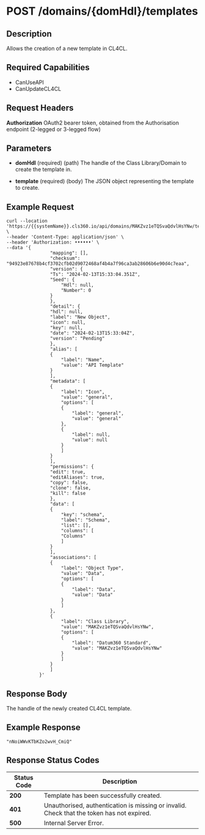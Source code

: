 # POST /domains/{domHdl}/templates

## Description
Allows the creation of a new template in CL4CL.

## Required Capabilities
* CanUseAPI
* CanUpdateCL4CL
## Request Headers

**Authorization** OAuth2 bearer token, obtained from the Authorisation endpoint (2-legged or 3-legged flow)

## Parameters

* **domHdl** (required) (path) The handle of the Class Library/Domain to create the template in.

* **template** (required) (body) The JSON object representing the template to create.

## Example Request
```
curl --location 'https://{{systemName}}.cls360.io/api/domains/MAKZvz1eTQSvaQdvlHsYNw/templates' \
--header 'Content-Type: application/json' \
--header 'Authorization: ••••••' \
--data '{
                "mapping": [],
                "checksum": "94923e87678b4cf3702cfb02d9072468af4b4a7f96ca3ab28606b6e90d4c7eaa",
                "version": {
                "Ts": "2024-02-13T15:33:04.351Z",
                "Seed": {
                    "Hdl": null,
                    "Number": 0
                }
                },
                "detail": {
                "hdl": null,
                "label": "New Object",
                "icon": null,
                "key": null,
                "date": "2024-02-13T15:33:04Z",
                "version": "Pending"
                },
                "alias": [
                {
                    "label": "Name",
                    "value": "API Template"
                }
                ],
                "metadata": [
                {
                    "label": "Icon",
                    "value": "general",
                    "options": [
                    {
                        "label": "general",
                        "value": "general"
                    },
                    {
                        "label": null,
                        "value": null
                    }
                    ]
                }
                ],
                "permissions": {
                "edit": true,
                "editAliases": true,
                "copy": false,
                "clone": false,
                "kill": false
                },
                "data": [
                {
                    "key": "schema",
                    "label": "Schema",
                    "list": [],
                    "columns": [
                    "Columns"
                    ]
                }
                ],
                "associations": [
                {
                    "label": "Object Type",
                    "value": "Data",
                    "options": [
                    {
                        "label": "Data",
                        "value": "Data"
                    }
                    ]
                },
                {
                    "label": "Class Library",
                    "value": "MAKZvz1eTQSvaQdvlHsYNw",
                    "options": [
                    {
                        "label": "Datum360 Standard",
                        "value": "MAKZvz1eTQSvaQdvlHsYNw"
                    }
                    ]
                }
                ]
            }'
```

## Response Body
The handle of the newly created CL4CL template.

## Example Response
```
"nNoiWWvKTbKZo2wvH_CmiQ"
```

## Response Status Codes
| Status Code | Description |
| -------- | ------- |
|**200** |Template has been successfully created.|
|**401** |Unauthorised, authentication is missing or invalid. Check that the token has not expired.|
|**500** |Internal Server Error.|


